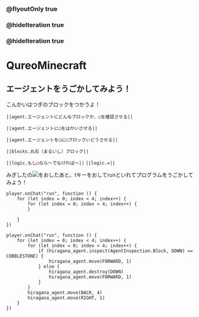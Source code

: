 ### @flyoutOnly true
### @hideIteration true
### @hideIteration true
# QureoMinecraft

## エージェントをうごかしてみよう！

こんかいはつぎのブロックをつかうよ！

``||agent.エージェントにどんなブロックか、◯を確認させる||``

``||agent.エージェントに◯をはかいさせる||``

``||agent.エージェントを◯に◯ブロックいどうさせる||``

``||blocks.丸石（まるいし）ブロック||``

``||logic.もし◯なら〜でなければ〜||``
``||logic.=||``


みぎしたの![](https://raw.githubusercontent.com/camp-minecraft/TechkidsCampTutorial/master/images/playbutton.png)をおしたあと、tキーをおしてrunといれてプログラムをうごかしてみよう！

```template
player.onChat("run", function () {
    for (let index = 0; index < 4; index++) {
        for (let index = 0; index < 4; index++) {
        }

    }
})
```
```ghost
player.onChat("run", function () {
    for (let index = 0; index < 4; index++) {
        for (let index = 0; index < 4; index++) {
            if (hiragana_agent.inspect(AgentInspection.Block, DOWN) == COBBLESTONE) {
                hiragana_agent.move(FORWARD, 1)
            } else {
                hiragana_agent.destroy(DOWN)
                hiragana_agent.move(FORWARD, 1)
            }
        }
        hiragana_agent.move(BACK, 4)
        hiragana_agent.move(RIGHT, 1)
    }
})
```